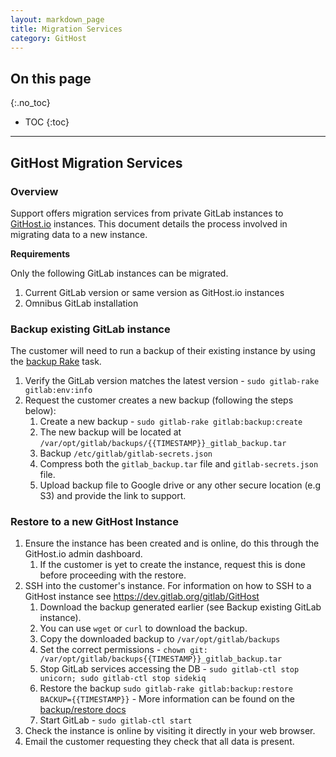 ```yaml
---
layout: markdown_page
title: Migration Services
category: GitHost
---
```


## On this page
{:.no_toc}

- TOC
{:toc}

----

## GitHost Migration Services

### Overview

Support offers migration services from private GitLab instances to [GitHost.io](https://githost.io) instances. This document details the process involved in migrating data to a new instance.

**Requirements**

Only the following GitLab instances can be migrated.

1. Current GitLab version or same version as GitHost.io instances
1. Omnibus GitLab installation

### Backup existing GitLab instance

The customer will need to run a backup of their existing instance by using the [backup Rake](doc.gitlab.com/ee/raketasks/backup_restore.html) task.

1. Verify the GitLab version matches the latest version - `sudo gitlab-rake gitlab:env:info`
1. Request the customer creates a new backup (following the steps below):
   1. Create a new backup - `sudo gitlab-rake gitlab:backup:create`
   1. The new backup will be located at `/var/opt/gitlab/backups/{{TIMESTAMP}}_gitlab_backup.tar`
   1. Backup `/etc/gitlab/gitlab-secrets.json`
   1. Compress both the `gitlab_backup.tar` file and `gitlab-secrets.json` file.
   1. Upload backup file to Google drive or any other secure location (e.g S3) and provide the link to support.

### Restore to a new GitHost Instance

1. Ensure the instance has been created and is online, do this through the GitHost.io admin dashboard. 
   1. If the customer is yet to create the instance, request this is done before proceeding with the restore.  
1. SSH into the customer's instance. For information on how to SSH to a GitHost instance see https://dev.gitlab.org/gitlab/GitHost
   1. Download the backup generated earlier (see Backup existing GitLab instance). 
   1. You can use `wget` or `curl` to download the backup. 
   1. Copy the downloaded backup to `/var/opt/gitlab/backups` 
   1. Set the correct permissions - `chown git: /var/opt/gitlab/backups{{TIMESTAMP}}_gitlab_backup.tar`
   1. Stop GitLab services accessing the DB - `sudo gitlab-ctl stop unicorn; sudo gitlab-ctl stop sidekiq`
   1. Restore the backup `sudo gitlab-rake gitlab:backup:restore BACKUP={{TIMESTAMP}}` - More information can be found on the [backup/restore docs](https://docs.gitlab.com/ee/raketasks/backup_restore.html)
   1. Start GitLab - `sudo gitlab-ctl start`
1. Check the instance is online by visiting it directly in your web browser. 
1. Email the customer requesting they check that all data is present. 